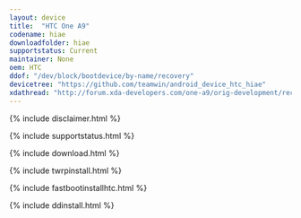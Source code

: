 ```yaml
---
layout: device
title:  "HTC One A9"
codename: hiae
downloadfolder: hiae
supportstatus: Current
maintainer: None
oem: HTC
ddof: "/dev/block/bootdevice/by-name/recovery"
devicetree: "https://github.com/teamwin/android_device_htc_hiae"
xdathread: "http://forum.xda-developers.com/one-a9/orig-development/recovery-twrp-touch-recovery-t3257023"
---
```


{% include disclaimer.html %}

{% include supportstatus.html %}

{% include download.html %}

{% include twrpinstall.html %}

{% include fastbootinstallhtc.html %}

{% include ddinstall.html %}
